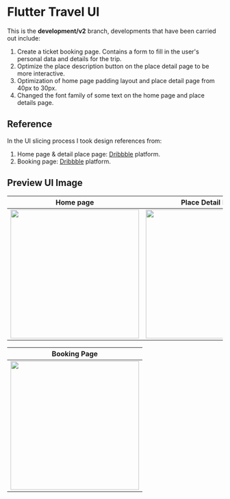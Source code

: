 # Flutter Travel UI

This is the **development/v2** branch, developments that have been carried out include:
1. Create a ticket booking page. Contains a form to fill in the user's personal data and details for the trip.
2. Optimize the place description button on the place detail page to be more interactive.
3. Optimization of home page padding layout and place detail page from 40px to 30px.
4. Changed the font family of some text on the home page and place details page.

## Reference

In the UI slicing process I took design references from:
1. Home page & detail place page: [Dribbble](https://dribbble.com/shots/18038495-Travel-App) platform.
2. Booking page: [Dribbble](https://dribbble.com/shots/11054005-Travel-App) platform.

## Preview UI Image

| Home page    | Place Detail Page |
|--------------|-------------------|
| <img src="https://github.com/achmadfaizalawi/flutter_travel_ui/blob/development/v2/assets/preview_ui_images/home_page.png?raw=true" width="300"/> | <img src="https://github.com/achmadfaizalawi/flutter_travel_ui/blob/development/v2/assets/preview_ui_images/place_detail_page.png?raw=true" width="300"/>

| Booking Page  |
|---------------|
| <img src="https://github.com/achmadfaizalawi/flutter_travel_ui/blob/development/v2/assets/preview_ui_images/booking.png?raw=true" width="300"/> |